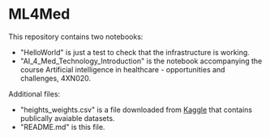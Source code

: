 # ML4Med
This repository contains two notebooks:

- "HelloWorld" is just a test to check that the infrastructure is working.
- "AI_4_Med_Technology_Introduction" is the notebook accompanying the course Artificial intelligence in healthcare - opportunities and challenges, 4XN020.

Additional files:

- "heights_weights.csv" is a file downloaded from [Kaggle](https://www.kaggle.com/) that contains publically avaiable datasets.
- "README.md" is this file.
